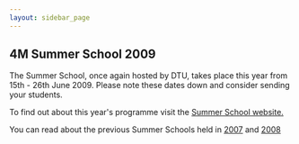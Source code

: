 ```yaml
---
layout: sidebar_page
---
```


## 4M Summer School 2009

The Summer School, once again hosted by DTU, takes place this year from 15th - 26th June 2009. Please note these dates down and consider sending your students.
<!--break-->
To find out about this year's programme visit the [Summer School website.]( http://www.me.mek.dtu.dk/English/Education/PhD%20Summer%20School.aspx)

You can read about the previous Summer Schools held in [2007](http://www.4m-net.org/node/2190) and [2008](http://www.4m-net.org/node/2796)